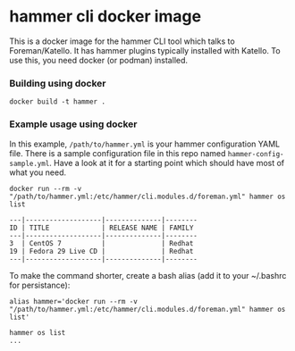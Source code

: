 # hammer cli docker image
This is a docker image for the hammer CLI tool which talks to Foreman/Katello.
It has hammer plugins typically installed with Katello.
To use this, you need docker (or podman) installed.

### Building using docker
```
docker build -t hammer .
```

### Example usage using docker
In this example, `/path/to/hammer.yml` is your hammer configuration YAML file.
There is a sample configuration file in this repo named `hammer-config-sample.yml`.
Have a look at it for a starting point which should have most of what you need.
```
docker run --rm -v "/path/to/hammer.yml:/etc/hammer/cli.modules.d/foreman.yml" hammer os list

---|-------------------|--------------|--------
ID | TITLE             | RELEASE NAME | FAMILY 
---|-------------------|--------------|--------
3  | CentOS 7          |              | Redhat 
19 | Fedora 29 Live CD |              | Redhat 
---|-------------------|--------------|--------
```

To make the command shorter, create a bash alias (add it to your ~/.bashrc for persistance):
```
alias hammer='docker run --rm -v "/path/to/hammer.yml:/etc/hammer/cli.modules.d/foreman.yml" hammer os list'

hammer os list
...
```

